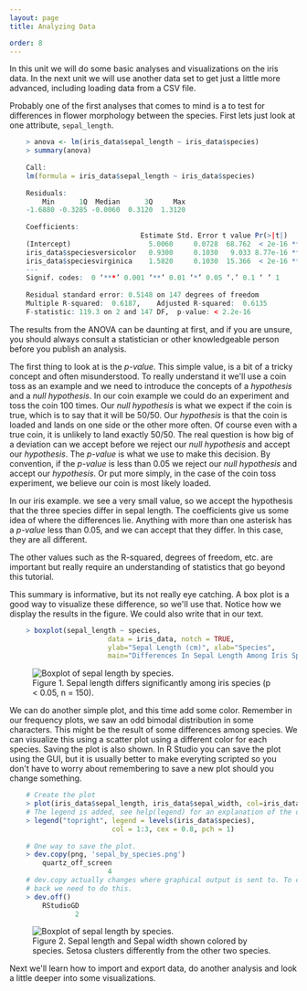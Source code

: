 ```yaml
---
layout: page
title: Analyzing Data

order: 8
---
```




In this unit we will do some basic analyses and visualizations on the iris 
data. In the next unit we will use another data set to get just a little
more advanced, including loading data from a CSV file.

Probably one of the first analyses that comes to mind is a to test for 
differences in flower morphology between the species. First lets just look
at one attribute, `sepal_length`.

```R
    > anova <- lm(iris_data$sepal_length ~ iris_data$species)
    > summary(anova)
    
    Call:
    lm(formula = iris_data$sepal_length ~ iris_data$species)
    
    Residuals:
        Min      1Q  Median      3Q     Max 
    -1.6880 -0.3285 -0.0060  0.3120  1.3120 
    
    Coefficients:
                                Estimate Std. Error t value Pr(>|t|)    
    (Intercept)                   5.0060     0.0728  68.762  < 2e-16 ***
    iris_data$speciesversicolor   0.9300     0.1030   9.033 8.77e-16 ***
    iris_data$speciesvirginica    1.5820     0.1030  15.366  < 2e-16 ***
    ---
    Signif. codes:  0 ‘***’ 0.001 ‘**’ 0.01 ‘*’ 0.05 ‘.’ 0.1 ‘ ’ 1
    
    Residual standard error: 0.5148 on 147 degrees of freedom
    Multiple R-squared:  0.6187,	Adjusted R-squared:  0.6135 
    F-statistic: 119.3 on 2 and 147 DF,  p-value: < 2.2e-16
```

The results from the ANOVA can be daunting at first, and if you are unsure,
you should always consult a statistician or other knowledgeable person before
you publish an analysis. 

The first thing to look at is the *p-value*. This simple value, is a bit of 
a tricky concept and often misunderstood. To really understand it we'll use 
a coin toss as an example and we need to introduce the concepts of a 
*hypothesis* and a *null hypothesis*. In our coin example we could do an 
experiment and toss the coin 100 times. Our *null hypothesis* is what we expect
if the coin is true, which is to say that it will be 50/50. Our *hypothesis* 
is that the coin is loaded and lands on one side or the other more often. Of course
even with a true coin, it is unlikely to land exactly 50/50. The real question
is how big of a deviation can we accept before we reject our *null hypothesis* and
accept our *hypothesis*. The *p-value* is what we use to make this decision.
By convention, if the *p-value* is less than 0.05 we reject our *null hypothesis*
and accept our *hypothesis*. Or put more simply, in the case of the coin toss
experiment, we believe our coin is most likely loaded.

In our iris example. we see a very small value, so we accept the hypothesis that
the three species differ in sepal length. The coefficients give us some idea of
where the differences lie. Anything with more than one asterisk has a 
*p-value* less than 0.05, and we can accept that they differ. In this case,
they are all different.

The other values such as the R-squared, degrees of freedom, etc. are important
but really require an understanding of statistics that go beyond this tutorial.

This summary is informative, but its not really eye catching. A box plot
is a good way to visualize these difference, so we'll use that. Notice how
we display the results in the figure. We could also write that in our text.

```R
    > boxplot(sepal_length ~ species, 
                        data = iris_data, notch = TRUE, 
                        ylab="Sepal Length (cm)", xlab="Species", 
                        main="Differences In Sepal Length Among Iris Species")
```


<div class="row fig-array">
    <div class="col col-lg">
        <figure>
          <img src="{{ site.baseurl }}/assets/img/analyzing_data/sepal_length_by_species.png" alt="Boxplot of sepal length by species."/>
          <figcaption>Figure 1. Sepal length differs significantly among iris species (p < 0.05, n = 150).</figcaption>
        </figure>
    </div>
</div>

We can do another simple plot, and this time add some color. Remember in our
frequency plots, we saw an odd bimodal distribution in some characters. This
might be the result of some differences among species. We can visualize this 
using a scatter plot using a different color for each species. Saving the
plot is also shown. In R Studio you can save the plot using the GUI, but 
it is usually better to make everyting scripted so you don't have to worry
about remembering to save a new plot should you change something.

```R
    # Create the plot
    > plot(iris_data$sepal_length, iris_data$sepal_width, col=iris_data$species)
    # The legend is added, see help(legend) for an explanation of the options.
    > legend("topright", legend = levels(iris_data$species), 
                         col = 1:3, cex = 0.8, pch = 1)
                         
    # One way to save the plot.
    > dev.copy(png, 'sepal_by_species.png')
        quartz_off_screen 
                        4 
    # dev.copy actually changes where graphical output is sent to. To change it
    # back we need to do this.
    > dev.off()
        RStudioGD 
                2 
```


<div class="row fig-array">
    <div class="col col-lg">
        <figure>
          <img src="{{ site.baseurl }}/assets/img/analyzing_data/sepal_by_species.png" alt="Boxplot of sepal length by species."/>
          <figcaption>Figure 2. Sepal length and Sepal width shown colored by species. Setosa clusters differently from the other two species.</figcaption>
        </figure>
    </div>
</div>

Next we'll learn how to import and export data, do another analysis and look 
a little deeper into some visualizations.

        
        

    







